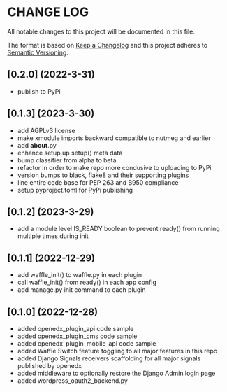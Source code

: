 # CHANGE LOG

All notable changes to this project will be documented in this file.

The format is based on [Keep a Changelog](http://keepachangelog.com/)
and this project adheres to [Semantic Versioning](http://semver.org/).

## [0.2.0] (2022-3-31)

- publish to PyPi

## [0.1.3] (2023-3-30)

- add AGPLv3 license
- make xmodule imports backward compatible to nutmeg and earlier
- add __about__.py
- enhance setup.up setup() meta data
- bump classifier from alpha to beta
- refactor in order to make repo more condusive to uploading to PyPi
- version bumps to black, flake8 and their supporting plugins
- line entire code base for PEP 263 and B950 compliance
- setup pyproject.toml for PyPi publishing

## [0.1.2] (2023-3-29)

- add a module level IS_READY boolean to prevent ready() from running multiple times during init

## [0.1.1] (2022-12-29)

- add waffle_init() to waffle.py in each plugin
- call waffle_init() from ready() in each app config
- add manage.py init command to each plugin

## [0.1.0] (2022-12-28)

- added openedx_plugin_api code sample
- added openedx_plugin_cms code sample
- added openedx_plugin_mobile_api code sample
- added Waffle Switch feature toggling to all major features in this repo
- added Django Signals receivers scaffolding for all major signals published by openedx
- added middleware to optionally restore the Django Admin login page
- added wordpress_oauth2_backend.py
